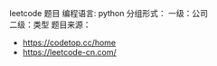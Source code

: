 leetcode 题目
编程语言: python
分组形式：
    一级：公司  
    二级：类型
题目来源：
- https://codetop.cc/home
- https://leetcode-cn.com/
